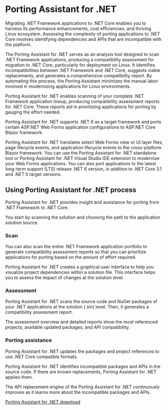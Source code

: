# Porting Assistant for .NET

Migrating .NET Framework applications to .NET Core enables you to harness its performance enhancements, cost efficiencies, and thriving Linux ecosystem. Assessing the complexity of porting applications to .NET Core involves identifying dependencies and APIs that are incompatible with the platform.

The Porting Assistant for .NET serves as an analysis tool designed to scan .NET Framework applications, producing a compatibility assessment for migration to .NET Core, particularly for deployment on Linux. It identifies incompatibilities between .NET Framework and .NET Core, suggests viable replacements, and generates a comprehensive compatibility report. By automating this process, the Porting Assistant minimizes the manual labor involved in modernizing applications for Linux environments.

Porting Assistant for .NET enables scanning of your complete .NET Framework application lineup, producing compatibility assessment reports for .NET Core. These reports aid in prioritizing applications for porting by gauging the effort needed.

Porting Assistant for .NET supports .NET 6 as a target framework and ports certain ASP.NET Web Forms application configurations to ASP.NET Core Blazor framework.

Porting Assistant for .NET translates select Web Forms view or UI layer files, page lifecycle events, and application lifecycle events to the cross-platform Blazor framework. You can use the Porting Assistant for .NET standalone tool or Porting Assistant for .NET Visual Studio IDE extension to modernize your Web Forms applications. You can also port applications to the latest long-term support (LTS) release .NET 6 version, in addition to .NET Core 3.1 and .NET 5 target versions.

## Using Porting Assistant for .NET process

Porting Assistant for .NET provides insight and assistance for porting from .NET Framework to .NET Core.

You start by scanning the solution and choosing the path to the application solution source.

### Scan

You can also scan the entire .NET Framework application portfolio to generate compatibility assessment reports so that you can prioritize applications for porting based on the amount of effort required.

Porting Assistant for .NET creates a graphical user interface to help you visualize project dependencies within a solution file. This interface helps you to assess the impact of changes at the solution level.

### Assessment

Porting Assistant for .NET scans the source code and NuGet packages of your .NET applications at the solution (.sln) level. Then, it generates a compatibility assessment report.

The assessment overview and detailed reports show the most referenced projects, available updated packages, and API compatibility.


### Porting assistance

Porting Assistant for .NET updates the packages and project references to use .NET Core compatible formats.

Porting Assistant for .NET identifies incompatible packages and APIs in the source code. If there are known replacements, Porting Assistant for .NET applies them.

The API replacement engine of the Porting Assistant for .NET continuously improves as it learns more about the incompatible packages and APIs.


[Porting Assistant for .NET download](https://aws.amazon.com/porting-assistant-dotnet/)


